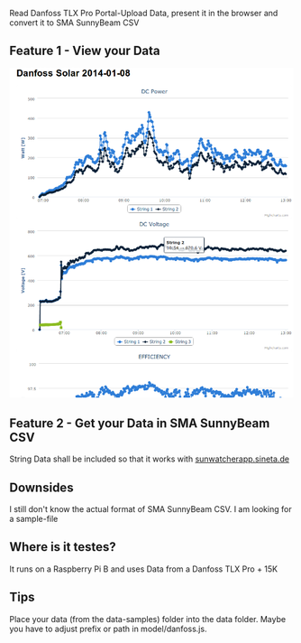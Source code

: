 
Read Danfoss TLX Pro Portal-Upload Data, present it in the browser and convert it to SMA SunnyBeam CSV

## Feature 1 - View your Data

![Image](Danfoss_Solar.png?raw=true)


## Feature 2 - Get your Data in SMA SunnyBeam CSV

String Data shall be included so that it works with [sunwatcherapp.sineta.de](sunwatcherapp.sineta.de)


## Downsides

I still don't know the actual format of SMA SunnyBeam CSV. I am looking for a sample-file


## Where is it testes?

It runs on a Raspberry Pi B and uses Data from a Danfoss TLX Pro + 15K

## Tips

Place your data (from the data-samples) folder into the data folder. Maybe you have to adjust prefix or path in model/danfoss.js.